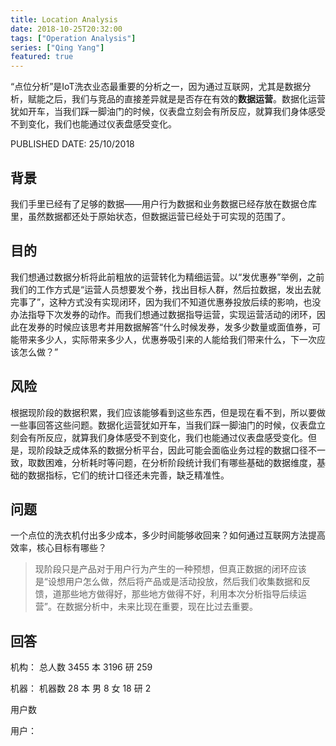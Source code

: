 ```yaml
---
title: Location Analysis
date: 2018-10-25T20:32:00
tags: ["Operation Analysis"]
series: ["Qing Yang"]
featured: true
---
```

“点位分析”是IoT洗衣业态最重要的分析之一，因为通过互联网，尤其是数据分析，赋能之后，我们与竞品的直接差异就是是否存在有效的**数据运营**。数据化运营犹如开车，当我们踩一脚油门的时候，仪表盘立刻会有所反应，就算我们身体感受不到变化，我们也能通过仪表盘感受变化。

<!--more-->

PUBLISHED DATE: 25/10/2018

## 背景

我们手里已经有了足够的数据——用户行为数据和业务数据已经存放在数据仓库里，虽然数据都还处于原始状态，但数据运营已经处于可实现的范围了。

## 目的

我们想通过数据分析将此前粗放的运营转化为精细运营。以“发优惠券”举例，之前我们的工作方式是“运营人员想要发个券，找出目标人群，然后拉数据，发出去就完事了”，这种方式没有实现闭环，因为我们不知道优惠券投放后续的影响，也没办法指导下次发券的动作。而我们想通过数据指导运营，实现运营活动的闭环，因此在发券的时候应该思考并用数据解答“什么时候发券，发多少数量或面值券，可能带来多少人，实际带来多少人，优惠券吸引来的人能给我们带来什么，下一次应该怎么做？”

## 风险

根据现阶段的数据积累，我们应该能够看到这些东西，但是现在看不到，所以要做一些事回答这些问题。数据化运营犹如开车，当我们踩一脚油门的时候，仪表盘立刻会有所反应，就算我们身体感受不到变化，我们也能通过仪表盘感受变化。但是，现阶段缺乏成体系的数据分析平台，因此可能会面临业务过程的数据口径不一致，取数困难，分析耗时等问题，在分析阶段统计我们有哪些基础的数据维度，基础的数据指标，它们的统计口径还未完善，缺乏精准性。

## 问题

一个点位的洗衣机付出多少成本，多少时间能够收回来？如何通过互联网方法提高效率，核心目标有哪些？

>现阶段只是产品对于用户行为产生的一种预想，但真正数据的闭环应该是“设想用户怎么做，然后将产品或是活动投放，然后我们收集数据和反馈，道那些地方做得好，那些地方做得不好，利用本次分析指导后续运营”。在数据分析中，未来比现在重要，现在比过去重要。

## 回答

机构：
总人数 3455
    本 3196
    研 259



机器：
机器数 28
    本 
        男 8
        女 18
    研 2

用户数

用户：

